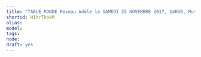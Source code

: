 ```yaml
---
title: "TABLE RONDE Réseau Adèle le SAMEDI 25 NOVEMBRE 2017, 14H30, Musée des Beaux arts de LYON"
shortid: H1hrTkokM
alias: 
model: 
tags: 
node: 
draft: yes
--- 
```

 